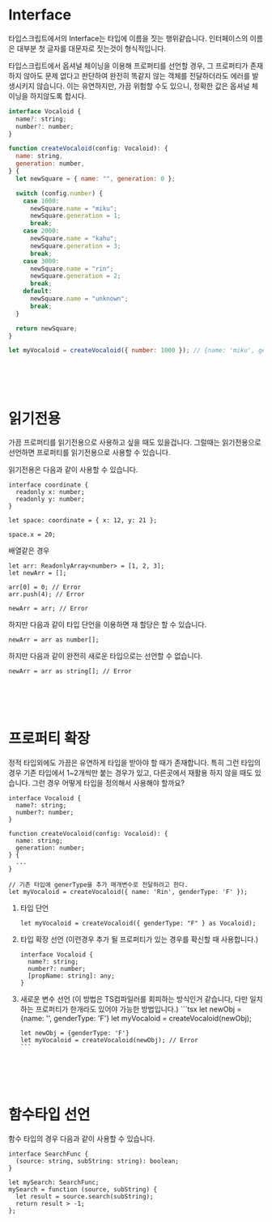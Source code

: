 # Interface

타입스크립트에서의 Interface는 타입에 이름을 짓는 행위같습니다.
인터페이스의 이름은 대부분 첫 글자를 대문자로 짓는것이 형식적입니다.

타입스크립트에서 옵셔널 체이닝을 이용해 프로퍼티를 선언할 경우, 그 프로퍼티가 존재하지 않아도 문제 없다고 판단하여 완전히 똑같지 않는 객체를 전달하더라도 에러를 발생시키지 않습니다. 이는 유연하지만, 가끔 위험할 수도 있으니, 정확한 값은 옵셔널 체이닝을 하지않도록 합시다.

```jsx
interface Vocaloid {
  name?: string;
  number?: number;
}

function createVocaloid(config: Vocaloid): {
  name: string,
  generation: number,
} {
  let newSquare = { name: "", generation: 0 };

  switch (config.number) {
    case 1000:
      newSquare.name = "miku";
      newSquare.generation = 1;
      break;
    case 2000:
      newSquare.name = "kahu";
      newSquare.generation = 3;
      break;
    case 3000:
      newSquare.name = "rin";
      newSquare.generation = 2;
      break;
    default:
      newSquare.name = "unknown";
      break;
  }

  return newSquare;
}

let myVocaloid = createVocaloid({ number: 1000 }); // {name: 'miku', generation: 1}
```

<br>
<br>
<br>

# 읽기전용

가끔 프로퍼티를 읽기전용으로 사용하고 싶을 때도 있을겁니다. 그럴때는 읽기전용으로 선언하면 프로퍼티를 읽기전용으로 사용할 수 있습니다.

읽기전용은 다음과 같이 사용할 수 있습니다.

```tsx
interface coordinate {
  readonly x: number;
  readonly y: number;
}

let space: coordinate = { x: 12, y: 21 };

space.x = 20;
```

배열같은 경우

```tsx
let arr: ReadonlyArray<number> = [1, 2, 3];
let newArr = [];

arr[0] = 0; // Error
arr.push(4); // Error

newArr = arr; // Error
```

하지만 다음과 같이 타입 단언을 이용하면 재 할당은 할 수 있습니다.

```tsx
newArr = arr as number[];
```

하지만 다음과 같이 완전히 새로운 타입으로는 선언할 수 없습니다.

```tsx
newArr = arr as string[]; // Error
```

<br>
<br>
<br>

# 프로퍼티 확장

정적 타입외에도 가끔은 유연하게 타입을 받아야 할 때가 존재합니다.
특히 그런 타입의 경우 기존 타입에서 1~2개씩만 붙는 경우가 있고, 다른곳에서 재활용 하지 않을 때도 있습니다. 그런 경우 어떻게 타입을 정의해서 사용해야 할까요?

```tsx
interface Vocaloid {
  name?: string;
  number?: number;
}

function createVocaloid(config: Vocaloid): {
  name: string;
  generation: number;
} {
  ...
}

// 기존 타입에 generType을 추가 매개변수로 전달하려고 한다.
let myVocaloid = createVocaloid({ name: 'Rin', genderType: 'F' });
```

1.  타입 단언

    ```tsx
    let myVocaloid = createVocaloid({ genderType: "F" } as Vocaloid);
    ```

2.  타입 확장 선언 (이런경우 추가 될 프로퍼티가 있는 경우를 확신할 때 사용합니다.)

    ```tsx
    interface Vocaloid {
      name?: string;
      number?: number;
      [propName: string]: any;
    }
    ```

3.  새로운 변수 선언
    (이 방법은 TS컴파일러를 회피하는 방식인거 같습니다, 다만 일치하는 프로퍼티가 한개라도 있어야 가능한 방법입니다.)
        ```tsx
        let newObj = {name: '', genderType: 'F'}
        let myVocaloid = createVocaloid(newObj);

        let newObj = {genderType: 'F'}
        let myVocaloid = createVocaloid(newObj); // Error
        ```

<br>
<br>
<br>

# 함수타입 선언

함수 타입의 경우 다음과 같이 사용할 수 있습니다.

```tsx
interface SearchFunc {
  (source: string, subString: string): boolean;
}

let mySearch: SearchFunc;
mySearch = function (source, subString) {
  let result = source.search(subString);
  return result > -1;
};
```
